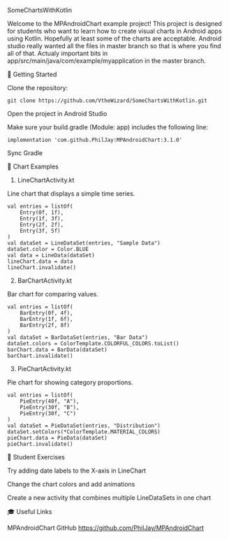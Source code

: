 SomeChartsWithKotlin

Welcome to the MPAndroidChart example project!
This project is designed for students who want to learn how to create visual charts in Android apps using Kotlin.
Hopefully at least some of the charts are acceptable.
Android studio really wanted all the files in master branch so that is where you find all of that.
Actualy important bits in app/src/main/java/com/example/myapplication in the master branch.


🚀 Getting Started

Clone the repository:

```git clone https://github.com/VtheWizard/SomeChartsWithKotlin.git```

Open the project in Android Studio

Make sure your build.gradle (Module: app) includes the following line:

```implementation 'com.github.PhilJay:MPAndroidChart:3.1.0'```

Sync Gradle

🎨 Chart Examples

1. LineChartActivity.kt

Line chart that displays a simple time series.
```
val entries = listOf(
    Entry(0f, 1f),
    Entry(1f, 3f),
    Entry(2f, 2f),
    Entry(3f, 5f)
)
val dataSet = LineDataSet(entries, "Sample Data")
dataSet.color = Color.BLUE
val data = LineData(dataSet)
lineChart.data = data
lineChart.invalidate()
```
2. BarChartActivity.kt

Bar chart for comparing values.
```
val entries = listOf(
    BarEntry(0f, 4f),
    BarEntry(1f, 6f),
    BarEntry(2f, 8f)
)
val dataSet = BarDataSet(entries, "Bar Data")
dataSet.colors = ColorTemplate.COLORFUL_COLORS.toList()
barChart.data = BarData(dataSet)
barChart.invalidate()
```
3. PieChartActivity.kt

Pie chart for showing category proportions.
```
val entries = listOf(
    PieEntry(40f, "A"),
    PieEntry(30f, "B"),
    PieEntry(30f, "C")
)
val dataSet = PieDataSet(entries, "Distribution")
dataSet.setColors(*ColorTemplate.MATERIAL_COLORS)
pieChart.data = PieData(dataSet)
pieChart.invalidate()
```
📝 Student Exercises

Try adding date labels to the X-axis in LineChart

Change the chart colors and add animations

Create a new activity that combines multiple LineDataSets in one chart



🎓 Useful Links

MPAndroidChart GitHub https://github.com/PhilJay/MPAndroidChart

